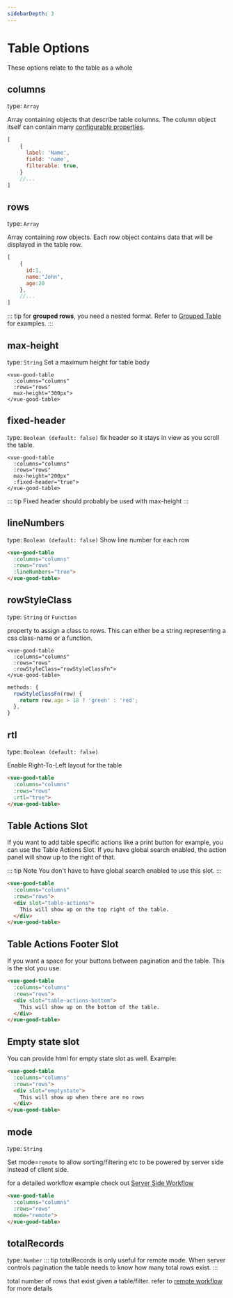 ```yaml
---
sidebarDepth: 3
---
```


# Table Options

These options relate to the table as a whole

## columns

type: `Array`

Array containing objects that describe table columns. The column object itself can contain many [configurable properties](/guide/configuration/column-options.md).
```javascript
[
    {
      label: 'Name',
      field: 'name',
      filterable: true,
    }
    //...
]
```

## rows

type: `Array`

Array containing row objects. Each row object contains data that will be displayed in the table row.
```javascript
[
    {
      id:1,
      name:"John",
      age:20
    },
    //...
]
```
::: tip
for **grouped rows**, you need a nested format. Refer to [Grouped Table](/guide/advanced/grouped-table.md) for examples.
:::

## max-height

type: `String`
Set a maximum height for table body

```vue
<vue-good-table
  :columns="columns"
  :rows="rows"
  max-height="300px">
</vue-good-table>
```

## fixed-header

type: `Boolean (default: false)`
fix header so it stays in view as you scroll the table.

```vue
<vue-good-table
  :columns="columns"
  :rows="rows"
  max-height="200px"
  :fixed-header="true">
</vue-good-table>
```
<fixed-header />

::: tip
Fixed header should probably be used with max-height
:::


## lineNumbers

type: `Boolean (default: false)`
Show line number for each row
```html
<vue-good-table
  :columns="columns"
  :rows="rows"
  :lineNumbers="true">
</vue-good-table>
```
<line-numbers-table />

## rowStyleClass 

type: `String` or `Function`

property to assign a class to rows. This can either be a string representing a css class-name or a function.

```vue
<vue-good-table
  :columns="columns"
  :rows="rows"
  :rowStyleClass="rowStyleClassFn">
</vue-good-table>
```

```js
methods: {
  rowStyleClassFn(row) {
    return row.age > 18 ? 'green' : 'red';
  },
}
```


## rtl 

type: `Boolean (default: false)`

Enable Right-To-Left layout for the table
```html
<vue-good-table
  :columns="columns"
  :rows="rows"
  :rtl="true">
</vue-good-table>
```
<rtl-table />

## Table Actions Slot
If you want to add table specific actions like a print button for example, you can use the Table Actions Slot. If you have global search enabled, the action panel will show up to the right of that.

::: tip Note
You don't have to have global search enabled to use this slot.
:::

```html
<vue-good-table
  :columns="columns"
  :rows="rows">
  <div slot="table-actions">
    This will show up on the top right of the table. 
  </div>
</vue-good-table>
```
<action-slot-table />


## Table Actions Footer Slot

If you want a space for your buttons between pagination and the table. This is the slot you use. 

```html
<vue-good-table
  :columns="columns"
  :rows="rows">
  <div slot="table-actions-bottom">
    This will show up on the bottom of the table. 
  </div>
</vue-good-table>
```

## Empty state slot
You can provide html for empty state slot as well. Example:

```html
<vue-good-table
  :columns="columns"
  :rows="rows">
  <div slot="emptystate">
    This will show up when there are no rows
  </div>
</vue-good-table>
```

## mode

type: `String`

Set mode=`remote` to allow sorting/filtering etc to be powered by server side instead of client side.

for a detailed workflow example check out [Server Side Workflow](/guide/advanced/remote-workflow.md)

```html
<vue-good-table
  :columns="columns"
  :rows="rows"
  mode="remote">
</vue-good-table>
```

## totalRecords

type: `Number`
::: tip
totalRecords is only useful for remote mode. When server controls pagination the table needs to know how many total rows exist.
:::

total number of rows that exist given a table/filter. refer to [remote workflow]() for more details
